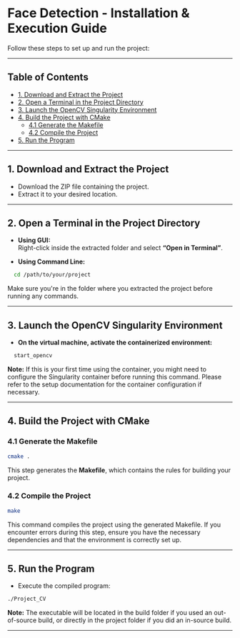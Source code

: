# Face Detection - Installation & Execution Guide

Follow these steps to set up and run the project:

---

## Table of Contents

- [1. Download and Extract the Project](#1-download-and-extract-the-project)
- [2. Open a Terminal in the Project Directory](#2-open-a-terminal-in-the-project-directory)
- [3. Launch the OpenCV Singularity Environment](#3-launch-the-opencv-singularity-environment)
- [4. Build the Project with CMake](#4-build-the-project-with-cmake)
    - [4.1 Generate the Makefile](#41-generate-the-makefile)
    - [4.2 Compile the Project](#42-compile-the-project)
- [5. Run the Program](#5-run-the-program)

---

## 1. Download and Extract the Project

- Download the ZIP file containing the project.
- Extract it to your desired location.

---

## 2. Open a Terminal in the Project Directory

- **Using GUI:**  
  Right-click inside the extracted folder and select **“Open in Terminal”**.

- **Using Command Line:**

```bash
  cd /path/to/your/project
```
  Make sure you're in the folder where you extracted the project before running any commands.

---
## 3. Launch the OpenCV Singularity Environment
- **On the virtual machine, activate the containerized environment:**

```bash
  start_opencv
```

**Note:** If this is your first time using the container, you might need to configure the Singularity container before running this command. Please refer to the setup documentation for the container configuration if necessary.

---
## 4. Build the Project with CMake

### 4.1 Generate the Makefile

```bash
cmake .
```
This step generates the **Makefile**, which contains the rules for building your project.

### 4.2 Compile the Project

```bash
make
```

This command compiles the project using the generated Makefile. If you encounter errors during this step, ensure you have the necessary dependencies and that the environment is correctly set up.

---

## 5️. Run the Program

- Execute the compiled program:

```bash
./Project_CV
```

**Note:** The executable will be located in the build folder if you used an out-of-source build, or directly in the project folder if you did an in-source build.

---
